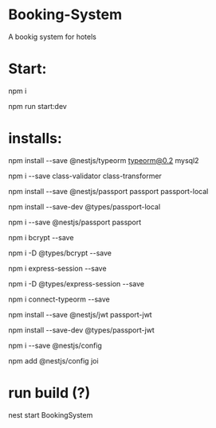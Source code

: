 # Booking-System
 A bookig system for hotels

# Start:

npm i

npm run start:dev

# installs:
npm install --save @nestjs/typeorm typeorm@0.2 mysql2

npm i --save class-validator class-transformer

npm install --save @nestjs/passport passport passport-local

npm install --save-dev @types/passport-local

npm i --save @nestjs/passport passport

npm i bcrypt --save

npm i -D @types/bcrypt --save

npm i express-session --save

npm i -D @types/express-session --save

npm i connect-typeorm --save

npm install --save @nestjs/jwt passport-jwt

npm install --save-dev @types/passport-jwt

npm i --save @nestjs/config

npm add @nestjs/config joi

 # run build (?)
 nest start BookingSystem
